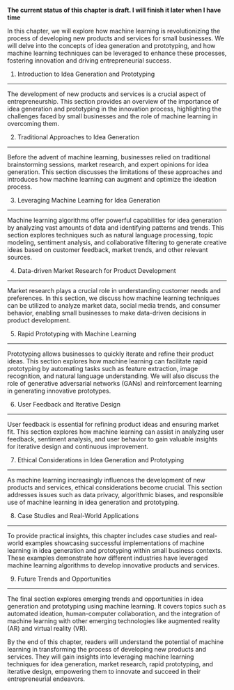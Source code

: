 **The current status of this chapter is draft. I will finish it later when I have time**

In this chapter, we will explore how machine learning is revolutionizing the process of developing new products and services for small businesses. We will delve into the concepts of idea generation and prototyping, and how machine learning techniques can be leveraged to enhance these processes, fostering innovation and driving entrepreneurial success.

1. Introduction to Idea Generation and Prototyping
--------------------------------------------------

The development of new products and services is a crucial aspect of entrepreneurship. This section provides an overview of the importance of idea generation and prototyping in the innovation process, highlighting the challenges faced by small businesses and the role of machine learning in overcoming them.

2. Traditional Approaches to Idea Generation
--------------------------------------------

Before the advent of machine learning, businesses relied on traditional brainstorming sessions, market research, and expert opinions for idea generation. This section discusses the limitations of these approaches and introduces how machine learning can augment and optimize the ideation process.

3. Leveraging Machine Learning for Idea Generation
--------------------------------------------------

Machine learning algorithms offer powerful capabilities for idea generation by analyzing vast amounts of data and identifying patterns and trends. This section explores techniques such as natural language processing, topic modeling, sentiment analysis, and collaborative filtering to generate creative ideas based on customer feedback, market trends, and other relevant sources.

4. Data-driven Market Research for Product Development
------------------------------------------------------

Market research plays a crucial role in understanding customer needs and preferences. In this section, we discuss how machine learning techniques can be utilized to analyze market data, social media trends, and consumer behavior, enabling small businesses to make data-driven decisions in product development.

5. Rapid Prototyping with Machine Learning
------------------------------------------

Prototyping allows businesses to quickly iterate and refine their product ideas. This section explores how machine learning can facilitate rapid prototyping by automating tasks such as feature extraction, image recognition, and natural language understanding. We will also discuss the role of generative adversarial networks (GANs) and reinforcement learning in generating innovative prototypes.

6. User Feedback and Iterative Design
-------------------------------------

User feedback is essential for refining product ideas and ensuring market fit. This section explores how machine learning can assist in analyzing user feedback, sentiment analysis, and user behavior to gain valuable insights for iterative design and continuous improvement.

7. Ethical Considerations in Idea Generation and Prototyping
------------------------------------------------------------

As machine learning increasingly influences the development of new products and services, ethical considerations become crucial. This section addresses issues such as data privacy, algorithmic biases, and responsible use of machine learning in idea generation and prototyping.

8. Case Studies and Real-World Applications
-------------------------------------------

To provide practical insights, this chapter includes case studies and real-world examples showcasing successful implementations of machine learning in idea generation and prototyping within small business contexts. These examples demonstrate how different industries have leveraged machine learning algorithms to develop innovative products and services.

9. Future Trends and Opportunities
----------------------------------

The final section explores emerging trends and opportunities in idea generation and prototyping using machine learning. It covers topics such as automated ideation, human-computer collaboration, and the integration of machine learning with other emerging technologies like augmented reality (AR) and virtual reality (VR).

By the end of this chapter, readers will understand the potential of machine learning in transforming the process of developing new products and services. They will gain insights into leveraging machine learning techniques for idea generation, market research, rapid prototyping, and iterative design, empowering them to innovate and succeed in their entrepreneurial endeavors.
